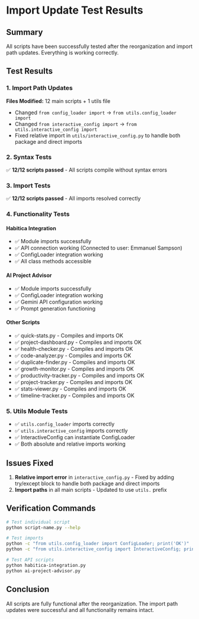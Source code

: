 # Import Update Test Results

## Summary
All scripts have been successfully tested after the reorganization and import path updates. Everything is working correctly.

## Test Results

### 1. Import Path Updates
**Files Modified:** 12 main scripts + 1 utils file
- Changed `from config_loader import` → `from utils.config_loader import`
- Changed `from interactive_config import` → `from utils.interactive_config import`
- Fixed relative import in `utils/interactive_config.py` to handle both package and direct imports

### 2. Syntax Tests
✅ **12/12 scripts passed** - All scripts compile without syntax errors

### 3. Import Tests
✅ **12/12 scripts passed** - All imports resolved correctly

### 4. Functionality Tests

#### Habitica Integration
- ✅ Module imports successfully
- ✅ API connection working (Connected to user: Emmanuel Sampson)
- ✅ ConfigLoader integration working
- ✅ All class methods accessible

#### AI Project Advisor
- ✅ Module imports successfully
- ✅ ConfigLoader integration working
- ✅ Gemini API configuration working
- ✅ Prompt generation functioning

#### Other Scripts
- ✅ quick-stats.py - Compiles and imports OK
- ✅ project-dashboard.py - Compiles and imports OK
- ✅ health-checker.py - Compiles and imports OK
- ✅ code-analyzer.py - Compiles and imports OK
- ✅ duplicate-finder.py - Compiles and imports OK
- ✅ growth-monitor.py - Compiles and imports OK
- ✅ productivity-tracker.py - Compiles and imports OK
- ✅ project-tracker.py - Compiles and imports OK
- ✅ stats-viewer.py - Compiles and imports OK
- ✅ timeline-tracker.py - Compiles and imports OK

### 5. Utils Module Tests
- ✅ `utils.config_loader` imports correctly
- ✅ `utils.interactive_config` imports correctly
- ✅ InteractiveConfig can instantiate ConfigLoader
- ✅ Both absolute and relative imports working

## Issues Fixed
1. **Relative import error** in `interactive_config.py` - Fixed by adding try/except block to handle both package and direct imports
2. **Import paths** in all main scripts - Updated to use `utils.` prefix

## Verification Commands
```bash
# Test individual script
python script-name.py --help

# Test imports
python -c "from utils.config_loader import ConfigLoader; print('OK')"
python -c "from utils.interactive_config import InteractiveConfig; print('OK')"

# Test API scripts
python habitica-integration.py
python ai-project-advisor.py
```

## Conclusion
All scripts are fully functional after the reorganization. The import path updates were successful and all functionality remains intact.